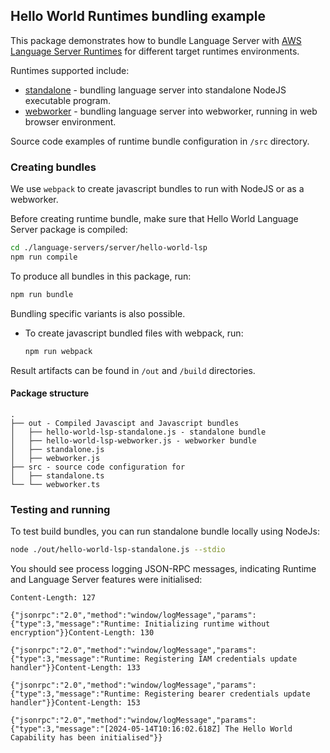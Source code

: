 ## Hello World Runtimes bundling example

This package demonstrates how to bundle Language Server with [AWS Language Server Runtimes](https://github.com/aws/language-server-runtimes/tree/main/runtimes/runtimes) for different target runtimes environments.

Runtimes supported include:
- [standalone](https://github.com/aws/language-server-runtimes/blob/main/runtimes/runtimes/standalone.ts) - bundling language server into standalone NodeJS executable program.
- [webworker](https://github.com/aws/language-server-runtimes/blob/main/runtimes/runtimes/webworker.ts) - bundling language server into webworker, running in web browser environment.

Source code examples of runtime bundle configuration in `/src` directory.

### Creating bundles

We use `webpack` to create javascript bundles to run with NodeJS or as a webworker.

Before creating runtime bundle, make sure that Hello World Language Server package is compiled:
```bash
cd ./language-servers/server/hello-world-lsp
npm run compile
```

To produce all bundles in this package, run:
```bash
npm run bundle
```

Bundling specific variants is also possible.
* To create javascript bundled files with webpack, run:
    ```bash
    npm run webpack
    ```

Result artifacts can be found in `/out` and `/build` directories.

#### Package structure

```
.
├── out - Compiled Javascipt and Javascript bundles
│   ├── hello-world-lsp-standalone.js - standalone bundle
│   ├── hello-world-lsp-webworker.js - webworker bundle
│   ├── standalone.js
│   ├── webworker.js
├── src - source code configuration for 
│   ├── standalone.ts
└── └── webworker.ts
```

### Testing and running

To test build bundles, you can run standalone bundle locally using NodeJs:
```bash
node ./out/hello-world-lsp-standalone.js --stdio
```

You should see process logging JSON-RPC messages, indicating Runtime and Language Server features were initialised:

```
Content-Length: 127

{"jsonrpc":"2.0","method":"window/logMessage","params":{"type":3,"message":"Runtime: Initializing runtime without encryption"}}Content-Length: 130

{"jsonrpc":"2.0","method":"window/logMessage","params":{"type":3,"message":"Runtime: Registering IAM credentials update handler"}}Content-Length: 133

{"jsonrpc":"2.0","method":"window/logMessage","params":{"type":3,"message":"Runtime: Registering bearer credentials update handler"}}Content-Length: 153

{"jsonrpc":"2.0","method":"window/logMessage","params":{"type":3,"message":"[2024-05-14T10:16:02.618Z] The Hello World Capability has been initialised"}}
```
